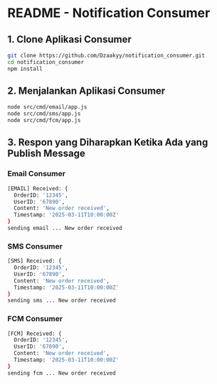 # README - Notification Consumer

## 1. Clone Aplikasi Consumer

```sh
git clone https://github.com/Dzaakyy/notification_consumer.git
cd notification_consumer
npm install
```

## 2. Menjalankan Aplikasi Consumer

```sh
node src/cmd/email/app.js
node src/cmd/sms/app.js
node src/cmd/fcm/app.js
```

## 3. Respon yang Diharapkan Ketika Ada yang Publish Message

### Email Consumer
```sh
[EMAIL] Received: {
  OrderID: '12345',
  UserID: '67890',
  Content: 'New order received',
  Timestamp: '2025-03-11T10:00:00Z'
}
sending email ... New order received
```

### SMS Consumer
```sh
[SMS] Received: {
  OrderID: '12345',
  UserID: '67890',
  Content: 'New order received',
  Timestamp: '2025-03-11T10:00:00Z'
}
sending sms ... New order received
```

### FCM Consumer
```sh
[FCM] Received: {
  OrderID: '12345',
  UserID: '67890',
  Content: 'New order received',
  Timestamp: '2025-03-11T10:00:00Z'
}
sending fcm ... New order received
```

